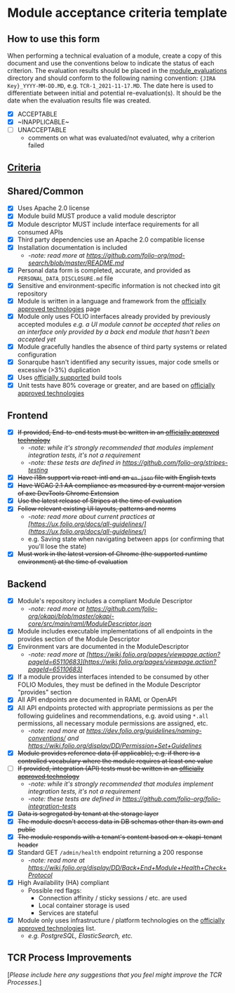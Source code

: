 # Module acceptance criteria template

## How to use this form
When performing a technical evaluation of a module, create a copy of this document and use the conventions below to indicate the status of each criterion.  The evaluation results should be placed in the [module_evaluations](https://github.com/folio-org/tech-council/tree/master/module_evaluations) directory and should conform to the following naming convention: `{JIRA Key}_YYYY-MM-DD.MD`, e.g. `TCR-1_2021-11-17.MD`.  The date here is used to differentiate between initial and potential re-evaluation(s).  It should be the date when the evaluation results file was created.

* [x] ACCEPTABLE
* [x] ~INAPPLICABLE~
* [ ] UNACCEPTABLE
  * comments on what was evaluated/not evaluated, why a criterion failed

## [Criteria](https://github.com/folio-org/tech-council/blob/7b10294a5c1c10c7e1a7c5b9f99f04bf07630f06/MODULE_ACCEPTANCE_CRITERIA.MD)

## Shared/Common
* [X] Uses Apache 2.0 license
* [X] Module build MUST produce a valid module descriptor
* [X] Module descriptor MUST include interface requirements for all consumed APIs
* [X] Third party dependencies use an Apache 2.0 compatible license
* [X] Installation documentation is included
  * -_note: read more at https://github.com/folio-org/mod-search/blob/master/README.md_
* [X] Personal data form is completed, accurate, and provided as `PERSONAL_DATA_DISCLOSURE.md` file
* [X] Sensitive and environment-specific information is not checked into git repository
* [X] Module is written in a language and framework from the [officially approved technologies](https://wiki.folio.org/display/TC/Officially+Supported+Technologies) page
* [X] Module only uses FOLIO interfaces already provided by previously accepted modules _e.g. a UI module cannot be accepted that relies on an interface only provided by a back end module that hasn't been accepted yet_
* [X] Module gracefully handles the absence of third party systems or related configuration
* [X] Sonarqube hasn't identified any security issues, major code smells or excessive (>3%) duplication
* [X] Uses [officially supported](https://wiki.folio.org/display/TC/Officially+Supported+Technologies) build tools
* [X] Unit tests have 80% coverage or greater, and are based on [officially approved technologies](https://wiki.folio.org/display/TC/Officially+Supported+Technologies)

## Frontend
* [X] ~~If provided, End-to-end tests must be written in an [officially approved technology](https://wiki.folio.org/display/TC/Officially+Supported+Technologies)~~
  * -_note: while it's strongly recommended that modules implement integration tests, it's not a requirement_
  * -_note: these tests are defined in https://github.com/folio-org/stripes-testing_
* [X] ~~Have i18n support via react-intl and an `en.json` file with English texts~~
* [X] ~~Have WCAG 2.1 AA compliance as measured by a current major version of axe DevTools Chrome Extension~~
* [X] ~~Use the latest release of Stripes at the time of evaluation~~
* [X] ~~Follow relevant existing UI layouts, patterns and norms~~
  * -_note: read more about current practices at [https://ux.folio.org/docs/all-guidelines/](https://ux.folio.org/docs/all-guidelines/)_
  * e.g. Saving state when navigating between apps (or confirming that you'll lose the state)
* [X] ~~Must work in the latest version of Chrome (the supported runtime environment) at the time of evaluation~~

## Backend
* [X] Module's repository includes a compliant Module Descriptor
  * -_note: read more at https://github.com/folio-org/okapi/blob/master/okapi-core/src/main/raml/ModuleDescriptor.json_
* [X] Module includes executable implementations of all endpoints in the provides section of the Module Descriptor
* [X] Environment vars are documented in the ModuleDescriptor
  * -_note: read more at [https://wiki.folio.org/pages/viewpage.action?pageId=65110683](https://wiki.folio.org/pages/viewpage.action?pageId=65110683)_
* [X] If a module provides interfaces intended to be consumed by other FOLIO Modules, they must be defined in the Module Descriptor "provides" section
* [X] All API endpoints are documented in RAML or OpenAPI
* [X] All API endpoints protected with appropriate permissions as per the following guidelines and recommendations, e.g. avoid using `*.all` permissions, all necessary module permissions are assigned, etc.
  * -_note: read more at https://dev.folio.org/guidelines/naming-conventions/ and https://wiki.folio.org/display/DD/Permission+Set+Guidelines_
* [X] ~~Module provides reference data (if applicable), e.g. if there is a controlled vocabulary where the module requires at least one value~~
* [ ] ~~If provided, integration (API) tests must be written in an [officially approved technology](https://wiki.folio.org/display/TC/Officially+Supported+Technologies)~~
  * -_note: while it's strongly recommended that modules implement integration tests, it's not a requirement_
  * -_note: these tests are defined in https://github.com/folio-org/folio-integration-tests_
* [X] ~~Data is segregated by tenant at the storage layer~~
* [X] ~~The module doesn't access data in DB schemas other than its own and public~~
* [X] ~~The module responds with a tenant's content based on x-okapi-tenant header~~
* [X] Standard GET `/admin/health` endpoint returning a 200 response
  * -_note: read more at https://wiki.folio.org/display/DD/Back+End+Module+Health+Check+Protocol_
* [X] High Availability (HA) compliant
  * Possible red flags:
    * Connection affinity / sticky sessions / etc. are used
    * Local container storage is used
    * Services are stateful
* [X] Module only uses infrastructure / platform technologies on the [officially approved technologies](https://wiki.folio.org/display/TC/Officially+Supported+Technologies) list.
  * _e.g. PostgreSQL, ElasticSearch, etc._

## TCR Process Improvements
[_Please include here any suggestions that you feel might improve the TCR Processes._]

